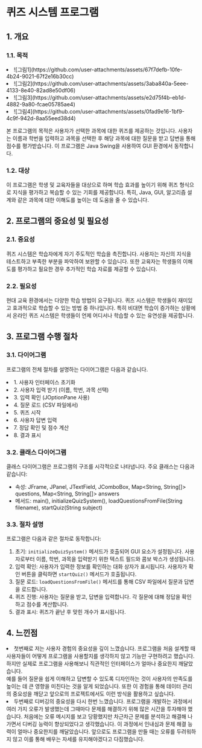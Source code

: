 <h1>퀴즈 시스템 프로그램</h1>
<h2>1. 개요</h2>
<h3>1.1. 목적</h3>
<li>![그림1](https://github.com/user-attachments/assets/67f7defb-10fe-4b24-9021-67f2e16b30cc)</li>
<li>![그림2](https://github.com/user-attachments/assets/3aba840a-5eee-4133-8e40-82ad8e50df06)</li>
<li>![그림3](https://github.com/user-attachments/assets/e2d75f4b-eb1d-4882-9a80-fcae05785ae4)</li>
<li>![그림4](https://github.com/user-attachments/assets/0fad9e16-1bf9-4c9f-942d-8aa55eed38d4)</li>
<p></p>
<p>본 프로그램의 목적은 사용자가 선택한 과목에 대한 퀴즈를 제공하는 것입니다. 
  사용자는 이름과 학번을 입력하고 과목을 선택한 후 해당 과목에 대한 질문을 받고 답변을 통해 점수를 평가받습니다. 이 프로그램은 Java Swing을 사용하여 GUI 환경에서 동작합니다.</p>
<h3>1.2. 대상</h3>
<p>이 프로그램은 학생 및 교육자들을 대상으로 하며 학습 효과를 높이기 위해 퀴즈 형식으로 지식을 평가하고 복습할 수 있는 기회를 제공합니다. 
  특히, Java, GUI, 알고리즘 설계와 같은 과목에 대한 이해도를 높이는 데 도움을 줄 수 있습니다.</p>
<h2>2. 프로그램의 중요성 및 필요성</h2>
<h3>2.1. 중요성</h3>
<p>퀴즈 시스템은 학습자에게 자기 주도적인 학습을 촉진합니다. 사용자는 자신의 지식을 테스트하고 부족한 부분을 파악하여 보완할 수 있습니다. 
  또한 교육자는 학생들의 이해도를 평가하고 필요한 경우 추가적인 학습 자료를 제공할 수 있습니다.</p>
<h3>2.2. 필요성</h3>
<p>현대 교육 환경에서는 다양한 학습 방법이 요구됩니다. 퀴즈 시스템은 학생들이 재미있고 효과적으로 학습할 수 있는 방법 중 하나입니다.
  특히 비대면 학습이 증가하는 상황에서 온라인 퀴즈 시스템은 학생들이 언제 어디서나 학습할 수 있는 유연성을 제공합니다.</p>
<h2>3. 프로그램 수행 절차</h2>
<h3>3.1. 다이어그램</h3>
<p>프로그램의 전체 절차를 설명하는 다이어그램은 다음과 같습니다.</p>
<li>1. 사용자 인터페이스 초기화</li>
<li>2. 사용자 입력 받기 (이름, 학번, 과목 선택)</li>
<li>3. 입력 확인 (JOptionPane 사용)</li>
<li>4. 질문 로드 (CSV 파일에서)</li>
<li>5. 퀴즈 시작</li>
<li>6. 사용자 답변 입력</li>
<li>7. 정답 확인 및 점수 계산</li>
<li>8. 결과 표시</li>
<h3>3.2. 클래스 다이어그램</h3>
<p>클래스 다이어그램은 프로그램의 구조를 시각적으로 나타냅니다. 주요 클래스는 다음과 같습니다:</p>
<ul>
<li>속성: JFrame, JPanel, JTextField, JComboBox, Map&lt;String, String[]&gt; questions, Map&lt;String, String[]&gt; answers</li>
<li>메서드: main(), initializeQuizSystem(), loadQuestionsFromFile(String filename), startQuiz(String subject)</li>
</ul>
</li>
</ul>
<h3>3.3. 절차 설명</h3>
<p>프로그램은 다음과 같은 절차로 동작합니다:</p>
<ol>
<li>초기: <code>initializeQuizSystem()</code> 메서드가 호출되어 GUI 요소가 설정됩니다. 사용자로부터 이름, 학번, 과목을 입력받기 위한 텍스트 필드와 콤보 박스가 생성됩니다.</li>
<li>입력 확인: 사용자가 입력한 정보를 확인하는 대화 상자가 표시됩니다. 사용자가 확인 버튼을 클릭하면 <code>startQuiz()</code> 메서드가 호출됩니다.</li>
<li>질문 로드: <code>loadQuestionsFromFile()</code> 메서드를 통해 CSV 파일에서 질문과 답변을 로드합니다.</li>
<li>퀴즈 진행: 사용자는 질문을 받고, 답변을 입력합니다. 각 질문에 대해 정답을 확인하고 점수를 계산합니다.</li>
<li>결과 표시: 퀴즈가 끝난 후 맞힌 개수가 표시됩니다.</li>
</ol>
<h2>4. 느낀점</h2>
<p><li>첫번째로 저는 사용자 경험의 중요성을 깊이 느꼈습니다. 프로그램을 처음 설계할 때 사용자들이 어떻게 프로그램을 사용할지를 생각하지 않고 기능만 구현하려고 했습니다.
하지만 실제로 프로그램을 사용해보니 직관적인 인터페이스가 얼마나 중요한지 깨달았습니다. </li>
예를 들어 질문을 쉽게 이해하고 답변할 수 있도록 디자인하는 것이 사용자의 만족도를 높이는 데 큰 영향을 미친다는 것을 알게 되었습니다.
또한 이 경험을 통해 데이터 관리의 중요성을 깨닫고 앞으로의 프로젝트에서도 이런 방식을 활용하고 싶습니다.
<li>두번째로 디버깅의 중요성을 다시 한번 느꼈습니다. 프로그램을 개발하는 과정에서 여러 가지 오류가 발생했는데 그때마다 문제를 해결하기 위해 많은 시간을 투자해야 했습니다.
처음에는 오류 메시지를 보고 당황했지만 차근차근 문제를 분석하고 해결해 나가면서 디버깅 능력이 향상되었다고 생각했습니다.
이 과정에서 인내심과 문제 해결 능력이 얼마나 중요한지를 깨달았습니다. 앞으로도 프로그램을 만들 때는 오류를 두려워하지 않고 이를 통해 배우는 자세를 유지해야겠다고 다짐했습니다.</li></p>

